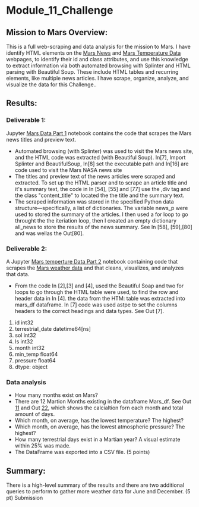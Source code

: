 # Module_11_Challenge

## Mission to Mars Overview:
This is a full web-scraping and data analysis for the mission to Mars. I have identify HTML elements on the [Mars News](https://redplanetscience.com/) and [Mars Temperature Data](https://data-class-mars-challenge.s3.amazonaws.com/Mars/index.html) webpages,  to identify their id and class attributes, and use this knowledge to extract information via both automated browsing with Splinter and HTML parsing with Beautiful Soup.  These include HTML tables and recurring elements, like multiple news articles. I have  scrape, organize, analyze, and visualize the data for this Challenge..

## Results:
### Deliverable 1: 
Jupyter [Mars Data Part 1](https://github.com/JaredTMurray/Mission-to-Mars/blob/main/mars_data_challenge_part_1.ipynb) notebook contains the code that scrapes the Mars news titles and preview text.
-	Automated browsing (with Splinter) was used to visit the Mars news site, and the HTML code was extracted (with Beautiful Soup).
In[7], Import Splinter and BeautifulSoup, In[8] set the executable path and In[16] are code used to visit the Mars NASA news site
-	The titles and preview text of the news articles were scraped and extracted. To set up the HTML parser and to scrape an article title and it's summary text, the code in In [54], [55] and [77]  use the ,div tag  and the class "content_title" to located the the title and the summary text.
-	The scraped information was stored in the specified Python data structure—specifically, a list of dictionaries. The variable news_p were used to stored the summary of the articles. I then used a for loop to go throught the the iteriation loop, then I created an empty dictionary all_news to store the results of the news summary. See In [58], [59],[80] and was wellas the Out[80]. 


### Deliverable 2: 
A Jupyter [Mars temperture Data Part 2](https://github.com/JaredTMurray/Mission-to-Mars/blob/main/mars_data_challenge_part_2.ipynb) notebook containing code that scrapes the [Mars weather data](https://data-class-mars-challenge.s3.amazonaws.com/Mars/index.html) and that cleans, visualizes, and analyzes that data.
-	From the code In [2],[3] and [4], used the Beautiful Soap and two for loops to go through the HTML table were used, to find the row and header data in In [4]. the data from the HTM: table was extracted into mars_df dataframe. In [7] code was  used astpe to set the columns headers to the correct headings and data types. See Out [7].

 1. id                           int32
 2.  terrestrial_date    datetime64[ns]
 3. sol                          int32
 4. ls                           int32
 5. month                        int32
 6. min_temp                   float64
 7. pressure                   float64
 8. dtype: object
###	Data analysis 
 -	How many months exist on Mars?
  -	There are 12 Martion Months existing in the dataframe Mars_df. See Out [11](https://github.com/JaredTMurray/Mission-to-Mars/blob/main/mars_data_challenge_part_2.ipynb) and Out [22](https://github.com/JaredTMurray/Mission-to-Mars/blob/main/mars_data_challenge_part_2.ipynb), which shows the calcialtion forn each month and total amount of days.
 - 	Which month, on average, has the lowest temperature? The highest?
 -	Which month, on average, has the lowest atmospheric pressure? The highest?
 -	How many terrestrial days exist in a Martian year? A visual estimate within 25% was made.
-	The DataFrame was exported into a CSV file. (5 points)


## Summary:

There is a high-level summary of the results and there are two additional queries to perform to gather more weather data for June and December. (5 pt)
Submission

